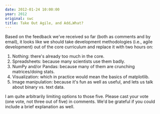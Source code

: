 ```yaml
---
date: 2012-01-24 10:00:00
year: 2012
original: swc
title: Take Out Agile, and Add…What?
---
```

<p>Based on the feedback we've received so far (both as comments and by email), it looks like we should take development methodologies (i.e., agile development) out of the core curriculum and replace it with two hours on:</p>
<ol>
<li>Nothing: there's already too much in the core.</li>
<li>Spreadsheets: because many scientists use them badly.</li>
<li>NumPy and/or Pandas: because many of them are crunching matrices/doing stats.</li>
<li>Visualization: which in practice would mean the basics of matplotlib.</li>
<li>Image manipulation: because it's fun as well as useful, and lets us talk about binary vs. text data.</li>
</ol>
<p>I am quite arbitrarily limiting options to those five. Please cast your vote (one vote, not three out of five) in comments. We'd be grateful if you could include a brief explanation as well.</p>
